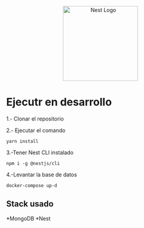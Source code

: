 <p align="center">
  <a href="http://nestjs.com/" target="blank"><img src="https://nestjs.com/img/logo-small.svg" width="200" alt="Nest Logo" /></a>
</p>

# Ejecutr en desarrollo

1.- Clonar el repositorio

2.- Ejecutar el comando
```
yarn install
```

3.-Tener Nest CLI instalado
```
npm i -g @nestjs/cli
```

4.-Levantar la base de datos
```
docker-compose up-d
```

## Stack usado
*MongoDB
*Nest
